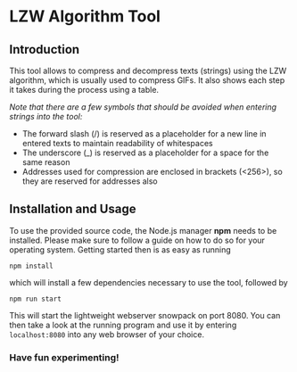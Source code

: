 # LZW Algorithm Tool

## Introduction
This tool allows to compress and decompress texts (strings) using the LZW algorithm, which is usually used to compress GIFs.
It also shows each step it takes during the process using a table.

_Note that there are a few symbols that should be avoided when entering strings into the tool:_
- The forward slash (/) is reserved as a placeholder for a new line in entered texts to maintain readability of whitespaces
- The underscore (_) is reserved as a placeholder for a space for the same reason
- Addresses used for compression are enclosed in brackets (<256>), so they are reserved for addresses also

## Installation and Usage
To use the provided source code, the Node.js manager **npm** needs to be installed. Please make sure to follow a guide on how to do so for your operating system.
Getting started then is as easy as running

```npm install```

which will install a few dependencies necessary to use the tool, followed by

```npm run start```

This will start the lightweight webserver snowpack on port 8080. You can then take a look at the running program and use it by entering `localhost:8080` into any web browser of your choice.

### Have fun experimenting!